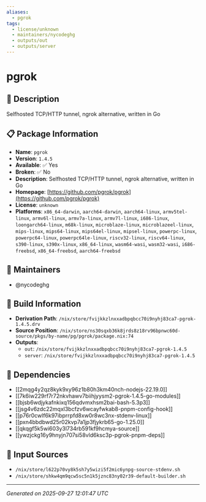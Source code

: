 ```yaml
---
aliases:
  - pgrok
tags:
  - license/unknown
  - maintainers/nycodeghg
  - outputs/out
  - outputs/server
---
```


# pgrok

## 📝 Description

Selfhosted TCP/HTTP tunnel, ngrok alternative, written in Go

## 📋 Package Information

- **Name**: `pgrok`
- **Version**: `1.4.5`
- **Available**: ✅ Yes
- **Broken**: ✅ No
- **Description**: Selfhosted TCP/HTTP tunnel, ngrok alternative, written in Go
- **Homepage**: [https://github.com/pgrok/pgrok](https://github.com/pgrok/pgrok)
- **License**: `unknown`
- **Platforms**: `x86_64-darwin`, `aarch64-darwin`, `aarch64-linux`, `armv5tel-linux`, `armv6l-linux`, `armv7a-linux`, `armv7l-linux`, `i686-linux`, `loongarch64-linux`, `m68k-linux`, `microblaze-linux`, `microblazeel-linux`, `mips-linux`, `mips64-linux`, `mips64el-linux`, `mipsel-linux`, `powerpc-linux`, `powerpc64-linux`, `powerpc64le-linux`, `riscv32-linux`, `riscv64-linux`, `s390-linux`, `s390x-linux`, `x86_64-linux`, `wasm64-wasi`, `wasm32-wasi`, `i686-freebsd`, `x86_64-freebsd`, `aarch64-freebsd`
## 👥 Maintainers

- @nycodeghg


## 🔧 Build Information

- **Derivation Path**: `/nix/store/fvijkkzlnxxadbpqbcc70i9nyhj83ca7-pgrok-1.4.5.drv`
- **Source Position**: `/nix/store/ns30sqxb36k8jrds8z18rv96bpnwc60d-source/pkgs/by-name/pg/pgrok/package.nix:74`
- **Outputs**:
  - `out`:  `/nix/store/fvijkkzlnxxadbpqbcc70i9nyhj83ca7-pgrok-1.4.5`
  - `server`:  `/nix/store/fvijkkzlnxxadbpqbcc70i9nyhj83ca7-pgrok-1.4.5`

## 🔗 Dependencies

- [[2mqg4y2qz8kyk9xy96z1b80h3km40nch-nodejs-22.19.0]]
- [[7k6iw229rf7r72nkvhawv7biihjyysm2-pgrok-1.4.5-go-modules]]
- [[bjsb6wdjykafnkixq156qdvmxhsm2bai-bash-5.3p3]]
- [[jsg4v6zdc22mqxl3bcfzv6wcayfwkab8-pnpm-config-hook]]
- [[p76r0cwlf6k97ibprrpfd8xw0r8wc3nx-stdenv-linux]]
- [[pxn4bbdbwd25r02kvp7a1jp3fjykrb65-go-1.25.0]]
- [[qkqgf5k5wi603y3l734rb591kf9hcmya-source]]
- [[ywzjckg16y9hnyjn707si58vld6ksc3p-pgrok-pnpm-deps]]

## 📁 Input Sources

- `/nix/store/l622p70vy8k5sh7y5wizi5f2mic6ynpg-source-stdenv.sh`
- `/nix/store/shkw4qm9qcw5sc5n1k5jznc83ny02r39-default-builder.sh`

---
*Generated on 2025-09-27 12:01:47 UTC*
